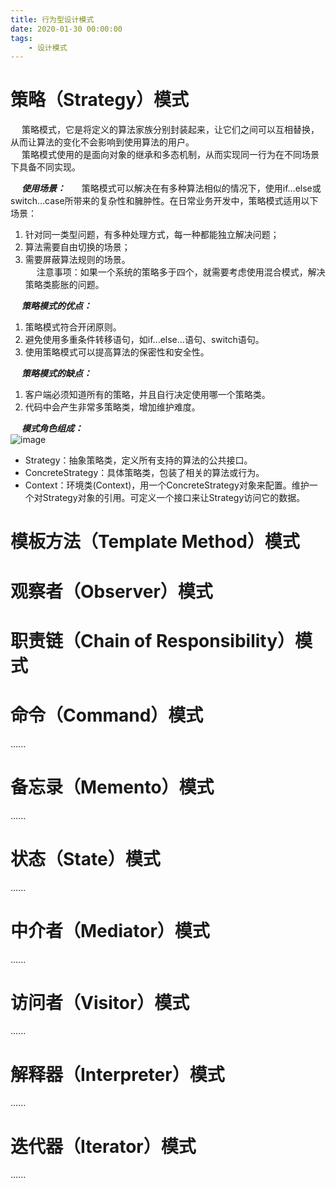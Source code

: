 ```yaml
---
title: 行为型设计模式
date: 2020-01-30 00:00:00
tags:
    - 设计模式
---
```



# 策略（Strategy）模式  
&emsp; 策略模式，它是将定义的算法家族分别封装起来，让它们之间可以互相替换，从而让算法的变化不会影响到使用算法的用户。  
&emsp; 策略模式使用的是面向对象的继承和多态机制，从而实现同一行为在不同场景下具备不同实现。 

&emsp; ***使用场景：*** 
&emsp; 策略模式可以解决在有多种算法相似的情况下，使用if...else或switch...case所带来的复杂性和臃肿性。在日常业务开发中，策略模式适用以下场景：  
1. 针对同一类型问题，有多种处理方式，每一种都能独立解决问题；  
2. 算法需要自由切换的场景；  
3. 需要屏蔽算法规则的场景。  
&emsp; 注意事项：如果一个系统的策略多于四个，就需要考虑使用混合模式，解决策略类膨胀的问题。  

&emsp; ***策略模式的优点：***  
1. 策略模式符合开闭原则。  
2. 避免使用多重条件转移语句，如if...else...语句、switch语句。  
3. 使用策略模式可以提高算法的保密性和安全性。  

&emsp; ***策略模式的缺点：***  
1. 客户端必须知道所有的策略，并且自行决定使用哪一个策略类。  
2. 代码中会产生非常多策略类，增加维护难度。  

&emsp; ***模式角色组成：***  
![image](https://gitee.com/wt1814/pic-host/raw/master/images/java/design/design-14.png)  

* Strategy：抽象策略类，定义所有支持的算法的公共接口。     
* ConcreteStrategy：具体策略类，包装了相关的算法或行为。  
* Context：环境类(Context)，用一个ConcreteStrategy对象来配置。维护一个对Strategy对象的引用。可定义一个接口来让Strategy访问它的数据。  

# 模板方法（Template Method）模式  

 
# 观察者（Observer）模式  


# 职责链（Chain of Responsibility）模式  



# 命令（Command）模式  
......

# 备忘录（Memento）模式  
......

# 状态（State）模式  
......

# 中介者（Mediator）模式  
......

# 访问者（Visitor）模式  
......

# 解释器（Interpreter）模式  
......

# 迭代器（Iterator）模式  
......

